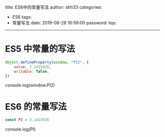 title: ES6中的常量写法
author: shh33
categories:
  - ES6
tags:
  - 常量写法
date: 2019-08-28 16:59:00
password:
top:
---

#  ES5 中常量的写法



```javascript
Object.defineProperty(window, "PI2", {
​    value: 3.1415926,
​    writable: false,
})
```

console.log(window.PI2)

#   ES6 的常量写法

```javascript
const PI = 3.1415926
```

console.log(PI)

